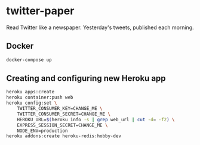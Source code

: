 # twitter-paper

Read Twitter like a newspaper. Yesterday's tweets, published each morning.

## Docker

``` bash
docker-compose up
```

## Creating and configuring new Heroku app

``` bash
heroku apps:create
heroku container:push web
heroku config:set \
    TWITTER_CONSUMER_KEY=CHANGE_ME \
    TWITTER_CONSUMER_SECRET=CHANGE_ME \
    HEROKU_URL=$(heroku info -s | grep web_url | cut -d= -f2) \
    EXPRESS_SESSION_SECRET=CHANGE_ME \
    NODE_ENV=production
heroku addons:create heroku-redis:hobby-dev
```
